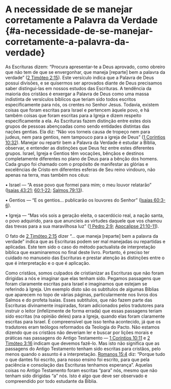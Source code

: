 # A necessidade de se manejar corretamente a Palavra da Verdade {#a-necessidade-de-se-manejar-corretamente-a-palavra-da-verdade}

As Escrituras dizem: “Procura apresentar-te a Deus aprovado, como obreiro que não tem de que se envergonhar, que maneja [reparte] bem a palavra da verdade” ([2 Timóteo 2:15](http://bibliaonline.com.br/acf/2tm/2/15)). Este versículo indica que a Palavra de Deus possui divisões, e se quisermos ser aprovados diante de Deus precisamos saber distingui-las em nossos estudos das Escrituras. A tendência da maioria dos cristãos é enxergar a Palavra de Deus como uma massa indistinta de versículos bíblicos que teriam sido todos escritos especificamente para nós, os crentes no Senhor Jesus. Todavia, existem coisas que foram escritas para Israel e pertencem àquele povo, e há também coisas que foram escritas para a Igreja e dizem respeito especificamente a ela. As Escrituras fazem distinção entre estes dois grupos de pessoas abençoadas como sendo entidades distintas das nações gentias. Ela diz: “Não vos torneis causa de tropeço nem para judeus, nem para gentios, nem tampouco para a igreja de Deus” ([1 Coríntios 10:32](http://bibliaonline.com.br/acf/1co/10/32)). Manejar ou repartir bem a Palavra da Verdade é estudar a Bíblia, observar, e entender as distinções que Deus fez entre estes diferentes grupos. Israel, Igreja e Gentios têm vocações, bênçãos e destinos completamente diferentes no plano de Deus para a bênção dos homens. Cada grupo foi chamado com o propósito de manifestar as glórias e excelências de Cristo em diferentes esferas de Seu reino vindouro, não apenas na terra, mas também nos céus:

• Israel — “A esse povo que formei para mim; o meu louvor relatarão” ([Isaías 43:21](http://bibliaonline.com.br/acf/is/43/21); [60:1-22](http://bibliaonline.com.br/acf/is/60/1-22); [Salmos 79:13](http://bibliaonline.com.br/acf/sl/79/13)).

• Gentios — “E os gentios... publicarão os louvores do Senhor” ([Isaías 60:3-6](http://bibliaonline.com.br/acf/is/60/3-6)).

• Igreja — “Mas vós sois a geração eleita, o sacerdócio real, a nação santa, o povo adquirido, para que anuncieis as virtudes daquele que vos chamou das trevas para a sua maravilhosa luz” ([1 Pedro 2:9](http://bibliaonline.com.br/acf/1pe/2/9); [Apocalipse 21:10-11](http://bibliaonline.com.br/acf/ap/21/10-11)).

O fato de [2 Timóteo 2:15](http://bibliaonline.com.br/acf/2tm/2/15) dizer “... que maneja [reparte] bem a palavra da verdade” indica que as Escrituras podem ser mal manejadas ou repartidas e aplicadas. Este tem sido o caso do método pactualista de interpretação bíblica que examinaremos no final deste livro. Portanto, é preciso ter cuidado no manuseio das Escrituras e prestar atenção às distinções entre o que é interpretação e o que é aplicação.

Como cristãos, somos culpados de cristianizar as Escrituras que não foram dirigidas a nós e imaginar que elas tenham sido. Pegamos passagens que foram claramente escritas para Israel e imaginamos que estejam se referindo à Igreja. Um exemplo disto são os subtítulos de algumas Bíblias que aparecem no topo de várias páginas, particularmente nos livros dos Salmos e do profeta Isaías. Esses subtítulos, que não fazem parte das Escrituras divinamente inspiradas, foram adicionados pelos tradutores para instruir o leitor (infelizmente de forma errada) que essas passagens teriam sido escritas (na opinião deles) para a Igreja, quando elas foram claramente escritas para Israel. É compreensível que isso tenha acontecido, já que os tradutores eram teólogos reformados da Teologia do Pacto. Não estamos dizendo que os cristãos não deveriam ler e buscar por lições morais e práticas nas passagens do Antigo Testamento — [1 Coríntios 10:11](http://bibliaonline.com.br/acf/1co/10/11) e [2 Timóteo 3:16](http://bibliaonline.com.br/acf/2tm/3/16) indicam que devemos fazê-lo. Mas isto não significa que as passagens do Antigo Testamento tenham sido escritas para cristãos, pelo menos quando o assunto é a interpretação. [Romanos 15:4](http://bibliaonline.com.br/acf/rm/15/4) diz: “Porque tudo o que dantes foi escrito, para nosso ensino foi escrito, para que pela paciência e consolação das Escrituras tenhamos esperança”. Aquelas coisas no Antigo Testamento foram escritas “para” nós, mesmo que não tenham sido dirigidas “a” nós. Isto é algo que deve ser observado e compreendido por todo estudante da Bíblia.